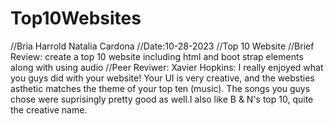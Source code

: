 # Top10Websites
//Bria Harrold Natalia Cardona
//Date:10-28-2023
//Top 10 Website
//Brief Review: create a top 10 website including html and boot strap elements along with using audio
//Peer Reviwer: Xavier Hopkins: I really enjoyed what you guys did with your website! Your UI is very creative, and the websties asthetic matches the theme of your top ten (music). The songs you guys chose were suprisingly pretty good as well.I also like B & N's top 10, quite the creative name.
